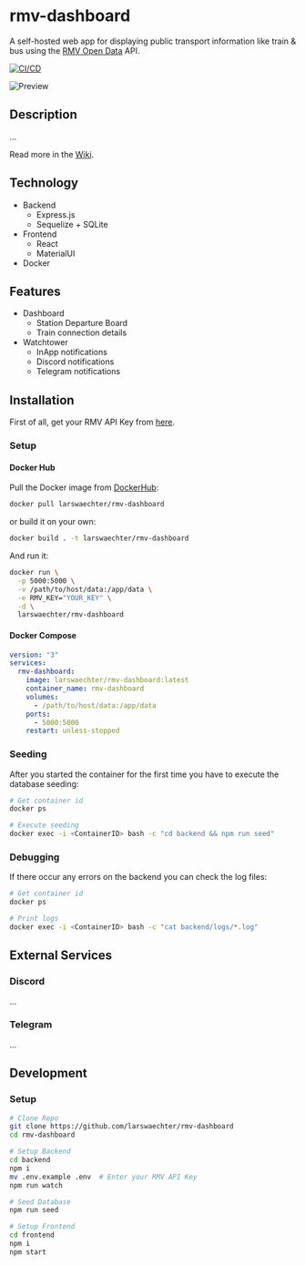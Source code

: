 # rmv-dashboard

A self-hosted web app for displaying public transport information like train & bus using the [RMV Open Data](https://opendata.rmv.de/site/start.html) API.

[![CI/CD](https://github.com/larswaechter/rmv-dashboard/actions/workflows/tests.yml/badge.svg)](https://github.com/larswaechter/rmv-dashboard/actions/workflows/tests.yml)

![Preview](https://user-images.githubusercontent.com/11744028/196059284-17f40ac5-c390-4168-b243-00bf539f55a1.png)

## Description

...

Read more in the [Wiki](https://github.com/larswaechter/rmv-dashboard/wiki).

## Technology

- Backend
  - Express.js
  - Sequelize + SQLite
- Frontend
  - React
  - MaterialUI
- Docker

## Features

- Dashboard
  - Station Departure Board
  - Train connection details
- Watchtower
  - InApp notifications
  - Discord notifications
  - Telegram notifications

## Installation

First of all, get your RMV API Key from [here](https://opendata.rmv.de/site/anmeldeseite.html).

### Setup

#### Docker Hub

Pull the Docker image from [DockerHub](https://hub.docker.com/r/larswaechter/rmv-dashboard):

```bash
docker pull larswaechter/rmv-dashboard
```

or build it on your own:

```bash
docker build . -t larswaechter/rmv-dashboard
```

And run it:

```bash
docker run \
  -p 5000:5000 \
  -v /path/to/host/data:/app/data \
  -e RMV_KEY="YOUR_KEY" \
  -d \
  larswaechter/rmv-dashboard
```

#### Docker Compose

```yml
version: "3"
services:
  rmv-dashboard:
    image: larswaechter/rmv-dashboard:latest
    container_name: rmv-dashboard
    volumes:
      - /path/to/host/data:/app/data
    ports:
      - 5000:5000
    restart: unless-stopped
```

### Seeding

After you started the container for the first time you have to execute the database seeding:

```bash
# Get container id
docker ps

# Execute seeding
docker exec -i <ContainerID> bash -c "cd backend && npm run seed"
```

### Debugging

If there occur any errors on the backend you can check the log files:

```bash
# Get container id
docker ps

# Print logs
docker exec -i <ContainerID> bash -c "cat backend/logs/*.log"
```

## External Services

### Discord

...

### Telegram

...

## Development

### Setup

```bash
# Clone Repo
git clone https://github.com/larswaechter/rmv-dashboard
cd rmv-dashboard

# Setup Backend
cd backend
npm i
mv .env.example .env  # Enter your RMV API Key
npm run watch

# Seed Database
npm run seed

# Setup Frontend
cd frontend
npm i
npm start
```
